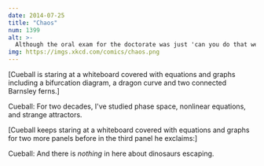 ```yaml
---
date: 2014-07-25
title: "Chaos"
num: 1399
alt: >-
  Although the oral exam for the doctorate was just 'can you do that weird laugh?'
img: https://imgs.xkcd.com/comics/chaos.png
---
```

[Cueball is staring at a whiteboard covered with equations and graphs including a bifurcation diagram, a dragon curve and two connected Barnsley ferns.]

Cueball: For two decades, I've studied phase space, nonlinear equations, and strange attractors.

[Cueball keeps staring at a whiteboard covered with equations and graphs for two more panels before in the third panel he exclaims:]

Cueball: And there is *nothing* in here about dinosaurs escaping.